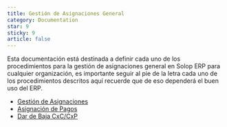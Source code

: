 ```yaml
---
title: Gestión de Asignaciones General
category: Documentation
star: 9
sticky: 9
article: false
---
```


Esta documentación está destinada a definir cada uno de los procedimientos para la gestión de asignaciones general en Solop ERP para cualquier organización, es importante seguir al pie de la letra cada uno de los procedimientos descritos aquí recuerde que de eso dependerá el buen uso del ERP.

- [Gestión de Asignaciones](assignment-management)
- [Asignación de Pagos](assignment)
- [Dar de Baja CxC/CxP](unsubscribe-account-receivable)